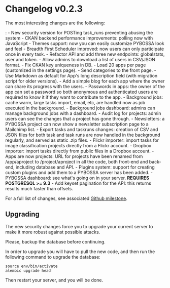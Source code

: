 Changelog v0.2.3
================

The most interesting changes are the following:

:   -   New security version for POSTing task\_runs preventing abusing
        the system
    -   CKAN backend performance improvements: polling now with
        JavaScript
    -   Themes support: now you can easily customize PYBOSSA look and
        feel
    -   Breadth First Scheduler improved: now users can only participate
        once in every task.
    -   Refactor API and add three new endpoints: globalstats, user and
        token.
    -   Allow admins to download a list of users in CSV/JSON format.
    -   Fix CKAN key uniqueness in DB.
    -   Load 20 apps per page (customized in the settings page).
    -   Send categories to the front page.
    -   Use Markdown as default for App's long description field (with
        migration script for older versions).
    -   Add a simple blog for each app where the owner can share its
        progress with the users.
    -   Passwords in apps: the owner of the app can set a password so
        both anonymous and authenticated users are required to know it
        if they want to contribute to the app.
    -   Background jobs: cache warm, large tasks import, email, etc, are
        handled now as job executed in the background.
    -   Background jobs dashboard: admins can manage background jobs
        with a dashboard.
    -   Audit log for projects: admin users can see the changes that a
        project has gone through.
    -   Newsletters: a PYBOSSA project can now show a newsletter
        subscription page to a Mailchimp list.
    -   Export tasks and taskruns changes: creation of CSV and JSON
        files for both task and task runs are now handled in the
        background regularly, and served as static .zip files.
    -   Flickr importer: import tasks for image classification projects
        directly from a Flickr account.
    -   Dropbox importer: import tasks directly from public files in a
        Dropbox account.
    -   Apps are now projects: URL for projects have been renamed from
        /app/aproject to /project/aproject in all the code, both
        front-end and back-end, including database and API.
    -   Plugins system: support for creating custom plugins and add them
        to a PYBOSSA server has been added.
    -   PYBOSSA dashboard: see what's going on in your server.
        **REQUIRES POSTGRESQL &gt;= 9.3**
    -   Add keyset pagination for the API: this returns results much
        faster than offsets.

For a full list of changes, see associated [Github
milestone](https://github.com/Scifabric/pybossa/issues?milestone=7&page=1&state=closed).

Upgrading
---------

The new security changes force you to upgrade your current server to
make it more robust against possible attacks.

<div class="admonition note">

Please, backup the database before continuing.

</div>

In order to upgrade you will have to pull the new code, and then run the
following command to upgrade the database:

    source env/bin/activate
    alembic upgrade head

Then restart your server, and you will be done.
